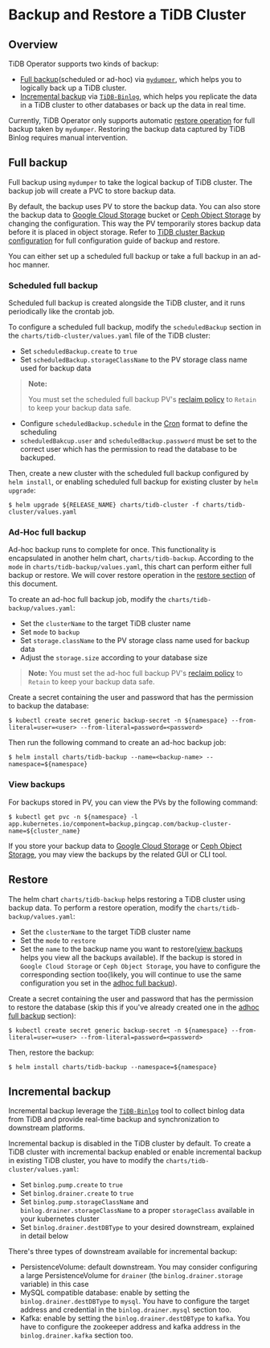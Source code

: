# Backup and Restore a TiDB Cluster

## Overview

TiDB Operator supports two kinds of backup:

* [Full backup](#full-backup)(scheduled or ad-hoc) via [`mydumper`](https://www.pingcap.com/docs/dev/reference/tools/mydumper/), which helps you to logically back up a TiDB cluster.
* [Incremental backup](#incremental-backup) via [`TiDB-Binlog`](https://www.pingcap.com/docs/dev/reference/tools/tidb-binlog/overview/), which helps you replicate the data in a TiDB cluster to other databases or back up the data in real time.

Currently, TiDB Operator only supports automatic [restore operation](#restore) for full backup taken by `mydumper`. Restoring the backup data captured by TiDB Binlog requires manual intervention.

## Full backup

Full backup using `mydumper` to take the logical backup of TiDB cluster. The backup job will create a PVC to store backup data.

By default, the backup uses PV to store the backup data. You can also store the backup data to [Google Cloud Storage](https://cloud.google.com/storage/) bucket or [Ceph Object Storage](https://ceph.com/ceph-storage/object-storage/) by changing the configuration. This way the PV temporarily stores backup data before it is placed in object storage. Refer to [TiDB cluster Backup configuration](./references/tidb-backup-configuration.md) for full configuration guide of backup and restore.

You can either set up a scheduled full backup or take a full backup in an ad-hoc manner.

### Scheduled full backup

Scheduled full backup is created alongside the TiDB cluster, and it runs periodically like the crontab job.

To configure a scheduled full backup, modify the `scheduledBackup` section in the `charts/tidb-cluster/values.yaml` file of the TiDB cluster:

* Set `scheduledBackup.create` to `true`
* Set `scheduledBackup.storageClassName` to the PV storage class name used for backup data

> **Note:**
>
> You must set the scheduled full backup PV's [reclaim policy](https://kubernetes.io/docs/tasks/administer-cluster/change-pv-reclaim-policy) to `Retain` to keep your backup data safe.

* Configure `scheduledBackup.schedule` in the [Cron](https://en.wikipedia.org/wiki/Cron) format to define the scheduling
* `scheduledBakcup.user` and `scheduledBackup.password` must be set to the correct user which has the permission to read the database to be backuped.

Then, create a new cluster with the scheduled full backup configured by `helm install`, or enabling scheduled full backup for existing cluster by `helm upgrade`:

```shell
$ helm upgrade ${RELEASE_NAME} charts/tidb-cluster -f charts/tidb-cluster/values.yaml
```

### Ad-Hoc full backup

Ad-hoc backup runs to complete for once. This functionality is encapsulated in another helm chart, `charts/tidb-backup`. According to the `mode` in `charts/tidb-backup/values.yaml`, this chart can perform either full backup or restore. We will cover restore operation in the [restore section](#restore) of this document. 

To create an ad-hoc full backup job, modify the `charts/tidb-backup/values.yaml`:

* Set the `clusterName` to the target TiDB cluster name
* Set `mode` to `backup`
* Set `storage.className` to the PV storage class name used for backup data
* Adjust the `storage.size` according to your database size

> **Note:** You must set the ad-hoc full backup PV's [reclaim policy](https://kubernetes.io/docs/tasks/administer-cluster/change-pv-reclaim-policy) to `Retain` to keep your backup data safe.

Create a secret containing the user and password that has the permission to backup the database:

```shell
$ kubectl create secret generic backup-secret -n ${namespace} --from-literal=user=<user> --from-literal=password=<password>
```

Then run the following command to create an ad-hoc backup job:

```shell
$ helm install charts/tidb-backup --name=<backup-name> --namespace=${namespace}
```

### View backups

For backups stored in PV, you can view the PVs by the following command:

```shell
$ kubectl get pvc -n ${namespace} -l app.kubernetes.io/component=backup,pingcap.com/backup-cluster-name=${cluster_name}
```

If you store your backup data to [Google Cloud Storage](https://cloud.google.com/storage/) or [Ceph Object Storage](https://ceph.com/ceph-storage/object-storage/), you may view the backups by the related GUI or CLI tool.

## Restore

The helm chart `charts/tidb-backup` helps restoring a TiDB cluster using backup data. To perform a restore operation, modify the `charts/tidb-backup/values.yaml`:

* Set the `clusterName` to the target TiDB cluster name
* Set the `mode` to `restore`
* Set the `name` to the backup name you want to restore([view backups](#view-backups) helps you view all the backups available). If the backup is stored in `Google Cloud Storage` or `Ceph Object Storage`, you have to configure the corresponding section too(likely, you will continue to use the same configuration you set in the [adhoc full backup](#ad-hoc-full-backup)).

Create a secret containing the user and password that has the permission to restore the database (skip this if you've already created one in the [adhoc full backup](#ad-hoc-full-backup) section):

```shell
$ kubectl create secret generic backup-secret -n ${namespace} --from-literal=user=<user> --from-literal=password=<password>
```

Then, restore the backup:
```shell
$ helm install charts/tidb-backup --namespace=${namespace}
```

## Incremental backup

Incremental backup leverage the [`TiDB-Binlog`](https://www.pingcap.com/docs/dev/reference/tools/tidb-binlog/overview/) tool to collect binlog data from TiDB and provide real-time backup and synchronization to downstream platforms.

Incremental backup is disabled in the TiDB cluster by default. To create a TiDB cluster with incremental backup enabled or enable incremental backup in existing TiDB cluster, you have to modify the `charts/tidb-cluster/values.yaml`:

* Set `binlog.pump.create` to `true`
* Set `binlog.drainer.create` to `true`
* Set `binlog.pump.storageClassName` and `binlog.drainer.storageClassName` to a proper `storageClass` available in your kubernetes cluster
* Set `binlog.drainer.destDBType` to your desired downstream, explained in detail below

There's three types of downstream available for incremental backup:

* PersistenceVolume: default downstream. You may consider configuring a large PersistenceVolume for `drainer` (the `binlog.drainer.storage` variable) in this case
* MySQL compatible database: enable by setting the `binlog.drainer.destDBType` to `mysql`. You have to configure the target address and credential in the `binlog.drainer.mysql` section too.
* Kafka: enable by setting the `binlog.drainer.destDBType` to `kafka`. You have to configure the zookeeper address and kafka address in the `binlog.drainer.kafka` section too.
